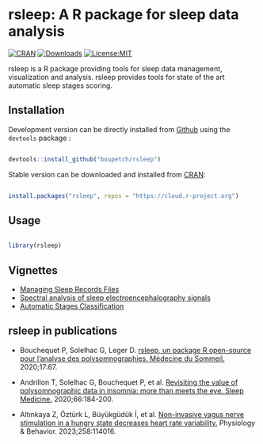 rsleep: A R package for sleep data analysis
================

[![CRAN](http://www.r-pkg.org/badges/version/rsleep)](https://cran.r-project.org/package=rsleep)
[![Downloads](https://cranlogs.r-pkg.org/badges/grand-total/rsleep)](https://cran.r-project.org/package=rsleep)
[![License:MIT](https://img.shields.io/badge/License-MIT-blue.svg)](https://opensource.org/licenses/MIT)

rsleep is a R package providing tools for sleep data management,
visualization and analysis. rsleep provides tools for state of the art
automatic sleep stages scoring.

## Installation

Development version can be directly installed from
[Github](https://github.com/) using the `devtools` package :

``` r

devtools::install_github("boupetch/rsleep")

```

Stable version can be downloaded and installed from
[CRAN](https://cran.r-project.org/):

``` r

install.packages("rsleep", repos = "https://cloud.r-project.org")

```

## Usage

``` r

library(rsleep)

```

## Vignettes

- [Managing Sleep Records
  Files](http://htmlpreview.github.io/?https://raw.githubusercontent.com/boupetch/rsleep/master/doc/Managing_Sleep_Records_Files.html)
- [Spectral analysis of sleep electroencephalography
  signals](http://htmlpreview.github.io/?https://raw.githubusercontent.com/boupetch/rsleep/master/doc/Spectral_analysis_sleep_electroencephalography.html)
- [Automatic Stages
  Classification](http://htmlpreview.github.io/?https://raw.githubusercontent.com/boupetch/rsleep/master/doc/Automatic_Stage_Classification.html)

## rsleep in publications

- Bouchequet P, Solelhac G, Leger D. [rsleep, un package R open-source
  pour l’analyse des polysomnographies. Médecine du
  Sommeil.](https://www.sciencedirect.com/science/article/abs/pii/S1769449319304388)
  2020;17:67.

- Andrillon T, Solelhac G, Bouchequet P, et al. [Revisiting the value of
  polysomnographic data in insomnia: more than meets the eye. Sleep
  Medicine.](https://www.sciencedirect.com/science/article/abs/pii/S1389945719316442)
  2020;66:184-200.

- Altınkaya Z, Öztürk L, Büyükgüdük İ, et al. [Non-invasive vagus nerve
  stimulation in a hungry state decreases heart rate
  variability.](https://www.sciencedirect.com/science/article/abs/pii/S0031938422003213)
  Physiology & Behavior. 2023;258:114016.
